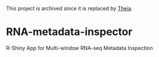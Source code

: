 This project is archived since it is replaced by [Theia](https://github.com/kimpenn/Theia/tree/main). 
# RNA-metadata-inspector
R-Shiny App for Multi-window RNA-seq Metadata Inspection
